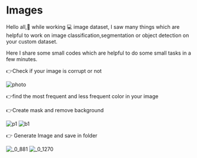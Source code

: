 # Images
Hello all,👋 while working 💻 image dataset, I saw many things which are helpful to work on image classification,segmentation or object detection on your custom dataset.

Here I share some small codes which are helpful to do some small tasks in a few minutes. 

👉Check if your image is corrupt or not
   
   ![photo](https://user-images.githubusercontent.com/61602017/113501462-dd69a300-9542-11eb-844e-0ef408b8f140.jpg)

👉find the most frequent and less frequent color in your image

👉Create mask and remove background

![p1](https://user-images.githubusercontent.com/61602017/113503182-d1371300-954d-11eb-8aea-7c3c2e1a41d3.jpg)
![b1](https://user-images.githubusercontent.com/61602017/113503181-d005e600-954d-11eb-9881-274ca6c9f936.jpg)

👉 Generate Image and save in folder

![_0_881](https://user-images.githubusercontent.com/61602017/113501526-6da7e800-9543-11eb-93fe-330837b66002.jpg) 
![_0_1270](https://user-images.githubusercontent.com/61602017/113501528-6ed91500-9543-11eb-8980-1936a0e24f25.jpg)
